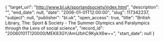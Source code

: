 {
  "target_url": "http://www.bl.uk/sportandsociety/index.html", 
  "description": "", 
  "end_date": null, 
  "date": "2006-01-01T12:00:00", 
  "slug": 117342237, 
  "subject": null, 
  "publisher": "bl.uk", 
  "open_access": true, 
  "title": "British Library, The: Sport & Society - The Summer Olympics and Paralympics through the Lens of social science", 
  "record_id": "20060101T120000/MEK83GY/AmU/bhC9KykX6w==", 
  "start_date": null
}

